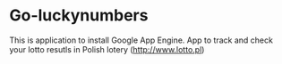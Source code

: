 # Go-luckynumbers

This is application to install Google App Engine. App to track and check your lotto resutls in Polish lotery (http://www.lotto.pl)